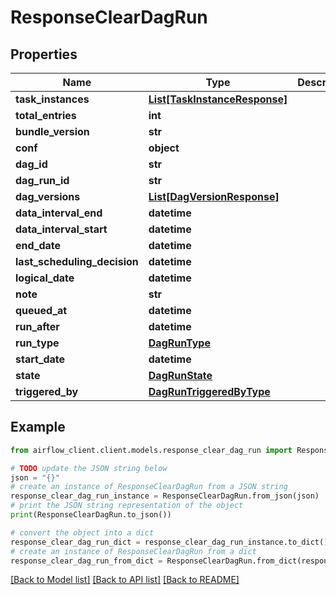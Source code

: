 # ResponseClearDagRun


## Properties

Name | Type | Description | Notes
------------ | ------------- | ------------- | -------------
**task_instances** | [**List[TaskInstanceResponse]**](TaskInstanceResponse.md) |  | 
**total_entries** | **int** |  | 
**bundle_version** | **str** |  | [optional] 
**conf** | **object** |  | 
**dag_id** | **str** |  | 
**dag_run_id** | **str** |  | 
**dag_versions** | [**List[DagVersionResponse]**](DagVersionResponse.md) |  | 
**data_interval_end** | **datetime** |  | [optional] 
**data_interval_start** | **datetime** |  | [optional] 
**end_date** | **datetime** |  | [optional] 
**last_scheduling_decision** | **datetime** |  | [optional] 
**logical_date** | **datetime** |  | [optional] 
**note** | **str** |  | [optional] 
**queued_at** | **datetime** |  | [optional] 
**run_after** | **datetime** |  | 
**run_type** | [**DagRunType**](DagRunType.md) |  | 
**start_date** | **datetime** |  | [optional] 
**state** | [**DagRunState**](DagRunState.md) |  | 
**triggered_by** | [**DagRunTriggeredByType**](DagRunTriggeredByType.md) |  | [optional] 

## Example

```python
from airflow_client.client.models.response_clear_dag_run import ResponseClearDagRun

# TODO update the JSON string below
json = "{}"
# create an instance of ResponseClearDagRun from a JSON string
response_clear_dag_run_instance = ResponseClearDagRun.from_json(json)
# print the JSON string representation of the object
print(ResponseClearDagRun.to_json())

# convert the object into a dict
response_clear_dag_run_dict = response_clear_dag_run_instance.to_dict()
# create an instance of ResponseClearDagRun from a dict
response_clear_dag_run_from_dict = ResponseClearDagRun.from_dict(response_clear_dag_run_dict)
```
[[Back to Model list]](../README.md#documentation-for-models) [[Back to API list]](../README.md#documentation-for-api-endpoints) [[Back to README]](../README.md)


